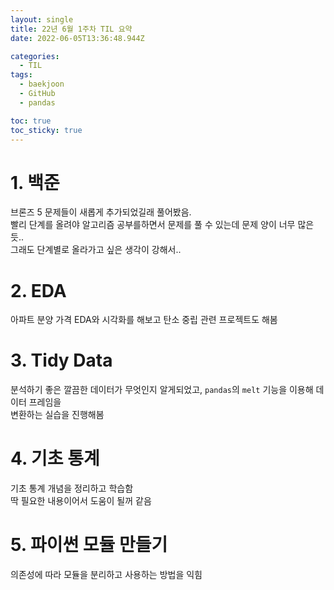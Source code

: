 ```yaml
---
layout: single
title: 22년 6월 1주차 TIL 요약
date: 2022-06-05T13:36:48.944Z

categories:
  - TIL
tags:
  - baekjoon
  - GitHub
  - pandas

toc: true
toc_sticky: true
---
```


# 1. 백준
브론즈 5 문제들이 새롭게 추가되었길래 풀어봤음.  
빨리 단계를 올려야 알고리즘 공부를하면서 문제를 풀 수 있는데 문제 양이 너무 많은듯..  
그래도 단계별로 올라가고 싶은 생각이 강해서..

# 2. EDA
아파트 분양 가격 EDA와 시각화를 해보고 탄소 중립 관련 프로젝트도 해봄  

# 3. Tidy Data
분석하기 좋은 깔끔한 데이터가 무엇인지 알게되었고, `pandas`의 `melt` 기능을 이용해 데이터 프레임을  
변환하는 실습을 진행해봄  

# 4. 기초 통계
기초 통계 개념을 정리하고 학습함  
딱 필요한 내용이어서 도움이 될꺼 같음  

# 5. 파이썬 모듈 만들기
의존성에 따라 모듈을 분리하고 사용하는 방법을 익힘 
